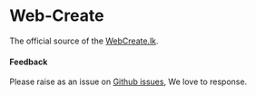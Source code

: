 # Web-Create

The official source of the [WebCreate.lk][webcreate].

#### Feedback

Please raise as an issue on [Github issues][issues], We love to response.

[webcreate]: http://webcreate.lk
[issues]: https://github.com/web-create/web-create.github.io/issues